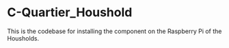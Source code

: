 # C-Quartier_Houshold
This is the codebase for installing the component on the Raspberry Pi of the Housholds. 
